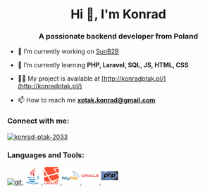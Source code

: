 <h1 align="center">Hi 👋, I'm Konrad</h1>
<h3 align="center">A passionate backend developer from Poland</h3>

- 🔭 I’m currently working on [SunB2B](https://github.com/AbsinthX/sunB2B-app)

- 🌱 I’m currently learning **PHP, Laravel, SQL, JS, HTML, CSS**

- 👨‍💻 My project is available at [http://konradptak.pl/](http://konradptak.pl/)

- 📫 How to reach me **xptak.konrad@gmail.com**

<h3 align="left">Connect with me:</h3>
<p align="left">
<a href="https://linkedin.com/in/konrad-ptak-2033" target="blank"><img align="center" src="https://raw.githubusercontent.com/rahuldkjain/github-profile-readme-generator/master/src/images/icons/Social/linked-in-alt.svg" alt="konrad-ptak-2033" height="30" width="40" /></a>
</p>

<h3 align="left">Languages and Tools:</h3>
<p align="left"> <a href="https://git-scm.com/" target="_blank" rel="noreferrer"> <img src="https://www.vectorlogo.zone/logos/git-scm/git-scm-icon.svg" alt="git" width="40" height="40"/> </a> <a href="https://www.java.com" target="_blank" rel="noreferrer"> <img src="https://raw.githubusercontent.com/devicons/devicon/master/icons/java/java-original.svg" alt="java" width="40" height="40"/> </a> <a href="https://laravel.com/" target="_blank" rel="noreferrer"> <img src="https://raw.githubusercontent.com/devicons/devicon/master/icons/laravel/laravel-plain-wordmark.svg" alt="laravel" width="40" height="40"/> </a> <a href="https://www.mysql.com/" target="_blank" rel="noreferrer"> <img src="https://raw.githubusercontent.com/devicons/devicon/master/icons/mysql/mysql-original-wordmark.svg" alt="mysql" width="40" height="40"/> </a> <a href="https://www.oracle.com/" target="_blank" rel="noreferrer"> <img src="https://raw.githubusercontent.com/devicons/devicon/master/icons/oracle/oracle-original.svg" alt="oracle" width="40" height="40"/> </a> <a href="https://www.php.net" target="_blank" rel="noreferrer"> <img src="https://raw.githubusercontent.com/devicons/devicon/master/icons/php/php-original.svg" alt="php" width="40" height="40"/> </a> </p>


<!---
AbsinthX/AbsinthX is a ✨ special ✨ repository because its `README.md` (this file) appears on your GitHub profile.
You can click the Preview link to take a look at your changes.
--->
